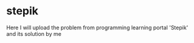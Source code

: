 # stepik
Here I will upload the problem from programming learning portal 'Stepik' and its solution by me
